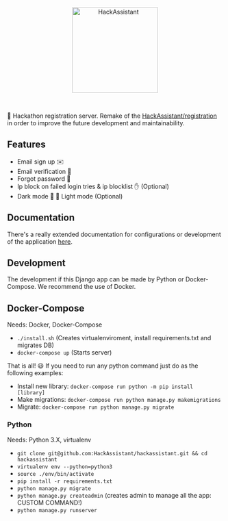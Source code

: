 <br>
<p align="center">
  <img alt="HackAssistant" src="https://avatars2.githubusercontent.com/u/33712329?s=200&v=4" width="200"/>
</p>
<br>

📝 Hackathon registration server. Remake of the [HackAssistant/registration](https://github.com/HackAssistant/registration) in order to improve the future development and maintainability. 

## Features

- Email sign up ✉️
- Email verification 📨
- Forgot password 🤔
- Ip block on failed login tries & ip blocklist ✋ (Optional)
- Dark mode 🌚 🌝 Light mode (Optional)

## Documentation

There's a really extended documentation for configurations or development of the application [here](/docs/README.md).

## Development

The development if this Django app can be made by Python or Docker-Compose. 
We recommend the use of Docker.

## Docker-Compose

Needs: Docker, Docker-Compose

- `./install.sh` (Creates virtualenviroment, install requirements.txt and migrates DB)
- `docker-compose up` (Starts server)

That is all! 😃 If you need to run any python command just do as the following examples:

- Install new library: `docker-compose run python -m pip install [library]`
- Make migrations: `docker-compose run python manage.py makemigrations`
- Migrate: `docker-compose run python manage.py migrate`

### Python

Needs: Python 3.X, virtualenv

- `git clone git@github.com:HackAssistant/hackassistant.git && cd hackassistant`
- `virtualenv env --python=python3`
- `source ./env/bin/activate`
- `pip install -r requirements.txt`
- `python manage.py migrate`
- `python manage.py createadmin` (creates admin to manage all the app: CUSTOM COMMAND!)
- `python manage.py runserver`
